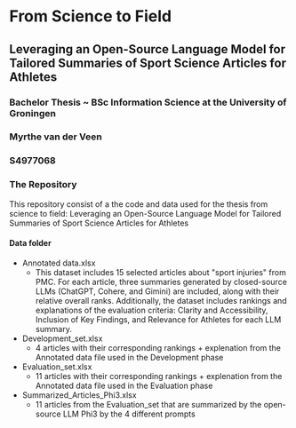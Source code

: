 # From Science to Field

## Leveraging an Open-Source Language Model for Tailored Summaries of Sport Science Articles for Athletes

### Bachelor Thesis ~ BSc Information Science at the University of Groningen
### Myrthe van der Veen 
### S4977068

### The Repository
This repository consist of a the code and data used for the thesis from science to field: Leveraging an Open-Source Language Model for Tailored Summaries of Sport Science Articles for Athletes

#### Data folder
- Annotated data.xlsx
    - This dataset includes 15 selected articles about "sport injuries" from PMC. For each article, three summaries generated by closed-source LLMs (ChatGPT, Cohere, and Gimini) are included, along with their relative overall ranks. Additionally, the dataset includes rankings and explanations of the evaluation criteria: Clarity and Accessibility, Inclusion of Key Findings, and Relevance for Athletes for each LLM summary.
- Development_set.xlsx
    - 4 articles with their corresponding rankings + explenation from the Annotated data file used in the Development phase
- Evaluation_set.xlsx
    -   11 articles with their corresponding rankings + explenation from the Annotated data file used in the Evaluation phase
- Summarized_Articles_Phi3.xlsx
    - 11 articles from the Evaluation_set that are summarized by the open-source LLM Phi3 by the 4 different prompts 
